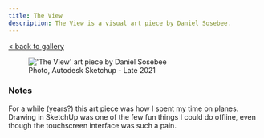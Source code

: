 ```yaml
---
title: The View
description: The View is a visual art piece by Daniel Sosebee.
---
```


<a class="card" href="/art#the-view">< back to gallery</a>

<figure>
<img src="/assets/art/the-view.png" alt="'The View' art piece by Daniel Sosebee"/>
<figcaption>Photo, Autodesk Sketchup - Late 2021</figcaption>
</figure>

### Notes
For a while (years?) this art piece was how I spent my time on planes. Drawing in SketchUp was one of the few fun things I could do offline, even though the touchscreen interface was such a pain.